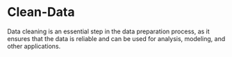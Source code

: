 # Clean-Data
Data cleaning is an essential step in the data preparation process, as it ensures that the data is reliable and can be used for analysis, modeling, and other applications.
